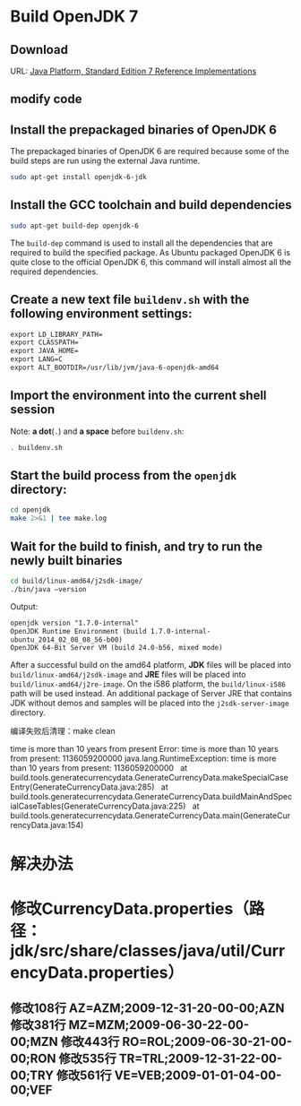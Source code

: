 # Build OpenJDK 7

## Download

URL: [Java Platform, Standard Edition 7 Reference Implementations](http://jdk.java.net/java-se-ri/7)

## modify code


## Install the prepackaged binaries of OpenJDK 6

The prepackaged binaries of OpenJDK 6 are required because some of the build steps are run using the external Java runtime.

```bash
sudo apt-get install openjdk-6-jdk
```

## Install the GCC toolchain and build dependencies

```bash
sudo apt-get build-dep openjdk-6
```

The `build-dep` command is used to install all the dependencies that are required to build
the specified package. As Ubuntu packaged OpenJDK 6 is quite close to the official OpenJDK
6, this command will install almost all the required dependencies.

## Create a new text file `buildenv.sh` with the following environment settings:

```txt
export LD_LIBRARY_PATH=
export CLASSPATH=
export JAVA_HOME=
export LANG=C
export ALT_BOOTDIR=/usr/lib/jvm/java-6-openjdk-amd64
```

## Import the environment into the current shell session 

Note: **a dot**(`.`) and **a space** before `buildenv.sh`:

```bash
. buildenv.sh
```

## Start the build process from the `openjdk` directory:

```bash
cd openjdk
make 2>&1 | tee make.log
```

## Wait for the build to finish, and try to run the newly built binaries

```bash
cd build/linux-amd64/j2sdk-image/
./bin/java –version
```

Output:

```txt
openjdk version "1.7.0-internal"
OpenJDK Runtime Environment (build 1.7.0-internal-
ubuntu_2014_02_08_08_56-b00)
OpenJDK 64-Bit Server VM (build 24.0-b56, mixed mode)
```

After a successful build on the amd64 platform, **JDK** files will be placed into `build/linux-amd64/j2sdk-image` and **JRE** files will be placed into `build/linux-amd64/j2re-image`. On the i586 platform, the `build/linux-i586` path will be used instead. An additional package of Server JRE that contains JDK without demos and samples will be placed into the `j2sdk-server-image` directory.

编译失败后清理：make clean

time is more than 10 years from present
Error: time is more than 10 years from present: 1136059200000
java.lang.RuntimeException: time is more than 10 years from present: 1136059200000
  at build.tools.generatecurrencydata.GenerateCurrencyData.makeSpecialCaseEntry(GenerateCurrencyData.java:285)
  at build.tools.generatecurrencydata.GenerateCurrencyData.buildMainAndSpecialCaseTables(GenerateCurrencyData.java:225)
  at build.tools.generatecurrencydata.GenerateCurrencyData.main(GenerateCurrencyData.java:154)


# 解决办法
# 修改CurrencyData.properties（路径：jdk/src/share/classes/java/util/CurrencyData.properties）
修改108行
AZ=AZM;2009-12-31-20-00-00;AZN
修改381行
MZ=MZM;2009-06-30-22-00-00;MZN
修改443行
RO=ROL;2009-06-30-21-00-00;RON
修改535行
TR=TRL;2009-12-31-22-00-00;TRY
修改561行
VE=VEB;2009-01-01-04-00-00;VEF
--------------------- 